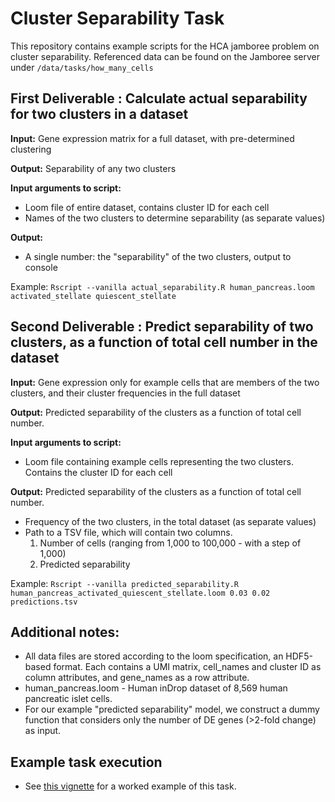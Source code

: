 # Cluster Separability Task

This repository contains example scripts for the HCA jamboree problem on cluster separability. Referenced data can be found on the Jamboree server under `/data/tasks/how_many_cells`

## First Deliverable : Calculate actual separability for two clusters in a dataset

**Input:** Gene expression matrix for a full dataset, with pre-determined clustering

**Output:** Separability of any two clusters

**Input arguments to script:**

* Loom file of entire dataset, contains cluster ID for each cell
* Names of the two clusters to determine separability (as separate values)

**Output:**

* A single number: the "separability" of the two clusters, output to console

Example: `Rscript --vanilla actual_separability.R human_pancreas.loom activated_stellate quiescent_stellate`


## Second Deliverable : Predict separability of two clusters, as a function of total cell number in the dataset

**Input:** Gene expression only for example cells that are members of the two clusters, and their cluster frequencies in the full dataset

**Output:** Predicted separability of the clusters as a function of total cell number.

**Input arguments to script:**

* Loom file containing example cells representing the two clusters. Contains the cluster ID for each cell

**Output:** Predicted separability of the clusters as a function of total cell number.
  
* Frequency of the two clusters, in the total dataset (as separate values)
* Path to a TSV file, which will contain two columns.
  1. Number of cells (ranging from 1,000 to 100,000 - with a step of 1,000)
  2. Predicted separability

Example: `Rscript --vanilla predicted_separability.R human_pancreas_activated_quiescent_stellate.loom 0.03 0.02 predictions.tsv`

## Additional notes:

* All data files are stored according to the loom specification, an HDF5-based format. Each contains a UMI matrix, cell_names and cluster ID as column attributes, and gene_names as a row attribute.
* human_pancreas.loom - Human inDrop dataset of 8,569 human pancreatic islet cells.
* For our example "predicted separability" model, we construct a dummy function that considers only the number of DE genes (>2-fold change) as input.

## Example task execution

* See [this vignette](hcajamboree_howmanycells_vignette.html) for a worked example of this task. 
